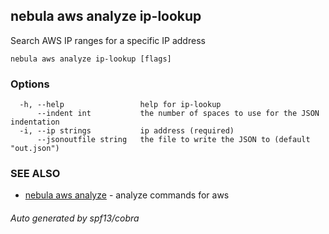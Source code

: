 ## nebula aws analyze ip-lookup

Search AWS IP ranges for a specific IP address

```
nebula aws analyze ip-lookup [flags]
```

### Options

```
  -h, --help                 help for ip-lookup
      --indent int           the number of spaces to use for the JSON indentation
  -i, --ip strings           ip address (required)
      --jsonoutfile string   the file to write the JSON to (default "out.json")
```

### SEE ALSO

* [nebula aws analyze](nebula_aws_analyze.md)	 - analyze commands for aws

###### Auto generated by spf13/cobra

